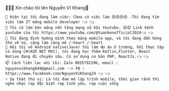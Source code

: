 👋👋👋 Xin chào tôi tên Nguyễn Vĩ Khang👋

    🔭 Hiện tại tôi đang làm việc: Chưa có việc làm 😍😍😍😍 -Tôi đang tìm việc làm IT mảng mobile developer 👈 👈
    👯 Tôi có làm bên mảng nền tảng mạng xã hội Youtube. 😍😍 Link kênh youtube của tôi https://www.youtube.com/@tuankenofficial2024👈 👈
    🤔 Tôi đang định hướng mình theo mảng mobile app, và tôi đang dần hứng thú về nó, càng làm càng mê /-heart /-heart
    💬 Hỏi tôi về Android native(Java) tôi làm dự án ở trường, hồi thực tập có dùng C#(ASP.NET MVC), tôi đang học thêm Kotlin,Flutter, React Native đang đi chuyên sâu. Có sử dụng cơ bản PHP, ReactJs.👈 👈
    📫 Cách liên lạc với tôi: Zalo 0855792196, email : nguyenvikhang849@gmail.com --> FB : https://www.facebook.com/NguyenViKhang24 👈 👈
    ⚡ Sự thật thú vị: Là tôi đam mê lập trình mobile, thời gian rảnh thì nghe nhạc rap đặc biệt rap tình yêu, rap cuộc sống 


